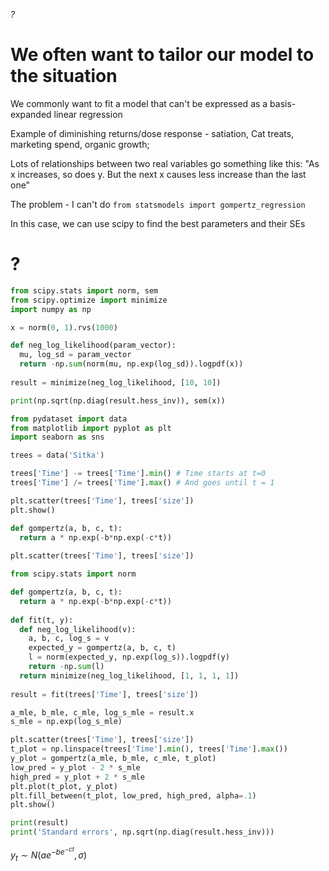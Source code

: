 _?_

# We often want to tailor our model to the situation

We commonly want to fit a model that can't be expressed as a basis-expanded linear regression

Example of diminishing returns/dose response - satiation, Cat treats, marketing spend, organic growth;

Lots of relationships between two real variables go something like this: "As x increases, so does y. But the next x causes less increase than the last one"

The problem - I can't do `from statsmodels import gompertz_regression`

In this case, we can use scipy to find the best parameters and their SEs

# ?

```python
from scipy.stats import norm, sem
from scipy.optimize import minimize
import numpy as np

x = norm(0, 1).rvs(1000)

def neg_log_likelihood(param_vector):
  mu, log_sd = param_vector
  return -np.sum(norm(mu, np.exp(log_sd)).logpdf(x))
  
result = minimize(neg_log_likelihood, [10, 10])

print(np.sqrt(np.diag(result.hess_inv)), sem(x))
```

```python
from pydataset import data
from matplotlib import pyplot as plt
import seaborn as sns

trees = data('Sitka')

trees['Time'] -= trees['Time'].min() # Time starts at t=0
trees['Time'] /= trees['Time'].max() # And goes until t = 1

plt.scatter(trees['Time'], trees['size'])
plt.show()

def gompertz(a, b, c, t):
  return a * np.exp(-b*np.exp(-c*t))
  
plt.scatter(trees['Time'], trees['size'])

from scipy.stats import norm

def gompertz(a, b, c, t):
  return a * np.exp(-b*np.exp(-c*t))
  
def fit(t, y):
  def neg_log_likelihood(v):
    a, b, c, log_s = v
    expected_y = gompertz(a, b, c, t)
    l = norm(expected_y, np.exp(log_s)).logpdf(y)
    return -np.sum(l)
  return minimize(neg_log_likelihood, [1, 1, 1, 1])
  
result = fit(trees['Time'], trees['size'])

a_mle, b_mle, c_mle, log_s_mle = result.x
s_mle = np.exp(log_s_mle)

plt.scatter(trees['Time'], trees['size'])
t_plot = np.linspace(trees['Time'].min(), trees['Time'].max())
y_plot = gompertz(a_mle, b_mle, c_mle, t_plot)
low_pred = y_plot - 2 * s_mle
high_pred = y_plot + 2 * s_mle
plt.plot(t_plot, y_plot)
plt.fill_between(t_plot, low_pred, high_pred, alpha=.1)
plt.show()

print(result)
print('Standard errors', np.sqrt(np.diag(result.hess_inv)))
```

$y_t \sim N(ae^{-be^{-ct}}, \sigma)$
